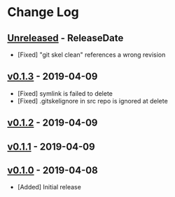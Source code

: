# Change Log

## [Unreleased](https://github.com/dalance/procs/compare/v0.1.3...Unreleased) - ReleaseDate

* [Fixed] "git skel clean" references a wrong revision

## [v0.1.3](https://github.com/dalance/procs/compare/v0.1.2...v0.1.3) - 2019-04-09

* [Fixed] symlink is failed to delete
* [Fixed] .gitskelignore in src repo is ignored at delete

## [v0.1.2](https://github.com/dalance/procs/compare/v0.1.1...v0.1.2) - 2019-04-09

## [v0.1.1](https://github.com/dalance/git-skel/compare/v0.1.0...v0.1.1) - 2019-04-09

## [v0.1.0](https://github.com/dalance/git-skel/compare/...v0.1.0) - 2019-04-08

* [Added] Initial release

